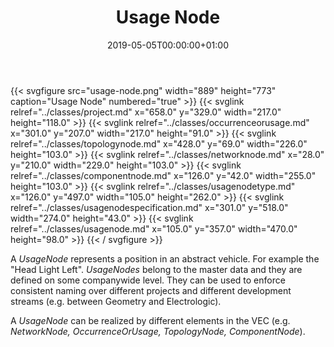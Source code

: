 ﻿---
title: Usage Node
toc: false
type: specs
date: "2019-05-05T00:00:00+01:00"
draft: false
menu:
  vec120:
    identifier: key-concepts/usage-node    
    parent: key-concepts
    weight: 1001008 

# Prev/next pager order (if `docs_section_pager` enabled in `params.toml`)
weight: 1001008
---
{{< svgfigure src="usage-node.png" width="889" height="773" caption="Usage Node" numbered="true" >}}
  {{< svglink relref="../classes/project.md" x="658.0" y="329.0" width="217.0" height="118.0" >}}
  {{< svglink relref="../classes/occurrenceorusage.md" x="301.0" y="207.0" width="217.0" height="91.0" >}}
  {{< svglink relref="../classes/topologynode.md" x="428.0" y="69.0" width="226.0" height="103.0" >}}
  {{< svglink relref="../classes/networknode.md" x="28.0" y="210.0" width="229.0" height="103.0" >}}
  {{< svglink relref="../classes/componentnode.md" x="126.0" y="42.0" width="255.0" height="103.0" >}}
  {{< svglink relref="../classes/usagenodetype.md" x="126.0" y="497.0" width="105.0" height="262.0" >}}
  {{< svglink relref="../classes/usagenodespecification.md" x="301.0" y="518.0" width="274.0" height="43.0" >}}
  {{< svglink relref="../classes/usagenode.md" x="105.0" y="357.0" width="470.0" height="98.0" >}}
{{< / svgfigure >}}
<html>   <head>     </head>   <body>     <p> A <i>UsageNode</i> represents a position in an abstract vehicle. For example the &quot;Head Light Left&quot;. <i>UsageNodes</i> belong to the master data and they are defined on some companywide level. They can be used to enforce consistent naming over different projects and different development streams (e.g. between Geometry and Electrologic).     </p>      <p> A <i>UsageNode</i> can be realized by different elements in the VEC (e.g. <i>NetworkNode, OccurrenceOrUsage, TopologyNode, ComponentNode</i>).      </p>    </body> </html> 
